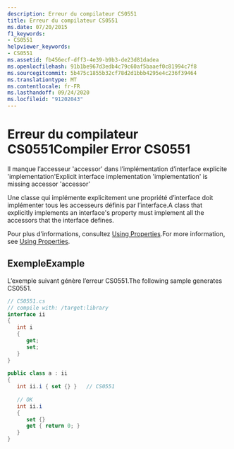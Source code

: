```yaml
---
description: Erreur du compilateur CS0551
title: Erreur du compilateur CS0551
ms.date: 07/20/2015
f1_keywords:
- CS0551
helpviewer_keywords:
- CS0551
ms.assetid: fb456ecf-dff3-4e39-b9b3-de23d81dadea
ms.openlocfilehash: 91b1be967d3edb4c79c60af5baaef0c81994c7f8
ms.sourcegitcommit: 5b475c1855b32cf78d2d1bbb4295e4c236f39464
ms.translationtype: MT
ms.contentlocale: fr-FR
ms.lasthandoff: 09/24/2020
ms.locfileid: "91202043"
---
```

# <a name="compiler-error-cs0551"></a><span data-ttu-id="09f70-103">Erreur du compilateur CS0551</span><span class="sxs-lookup"><span data-stu-id="09f70-103">Compiler Error CS0551</span></span>

<span data-ttu-id="09f70-104">Il manque l’accesseur 'accessor' dans l’implémentation d’interface explicite 'implementation'</span><span class="sxs-lookup"><span data-stu-id="09f70-104">Explicit interface implementation 'implementation' is missing accessor 'accessor'</span></span>  
  
 <span data-ttu-id="09f70-105">Une classe qui implémente explicitement une propriété d’interface doit implémenter tous les accesseurs définis par l’interface.</span><span class="sxs-lookup"><span data-stu-id="09f70-105">A class that explicitly implements an interface's property must implement all the accessors that the interface defines.</span></span>  
  
 <span data-ttu-id="09f70-106">Pour plus d'informations, consultez [Using Properties](../programming-guide/classes-and-structs/using-properties.md).</span><span class="sxs-lookup"><span data-stu-id="09f70-106">For more information, see [Using Properties](../programming-guide/classes-and-structs/using-properties.md).</span></span>  
  
## <a name="example"></a><span data-ttu-id="09f70-107">Exemple</span><span class="sxs-lookup"><span data-stu-id="09f70-107">Example</span></span>  

 <span data-ttu-id="09f70-108">L’exemple suivant génère l’erreur CS0551.</span><span class="sxs-lookup"><span data-stu-id="09f70-108">The following sample generates CS0551.</span></span>  
  
```csharp  
// CS0551.cs  
// compile with: /target:library  
interface ii  
{  
   int i  
   {  
      get;  
      set;  
   }  
}  
  
public class a : ii  
{  
   int ii.i { set {} }   // CS0551  
  
   // OK  
   int ii.i
   {  
      set {}  
      get { return 0; }  
   }  
}  
```
